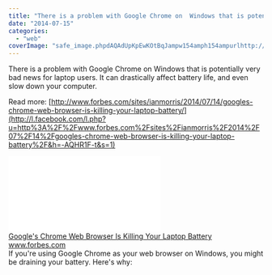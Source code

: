 ```yaml
---
title: "There is a problem with Google Chrome on  Windows that is potentially very bad n..."
date: "2014-07-15"
categories: 
  - "web"
coverImage: "safe_image.phpdAQAdUpKpEwKOtBqJampw154amph154ampurlhttp://blogs-images.forbes.com/ianmorris/files/2014/07/google.gif"
---
```


There is a problem with Google Chrome on Windows that is potentially very bad news for laptop users. It can drastically affect battery life, and even slow down your computer.  
  
Read more: [http://www.forbes.com/sites/ianmorris/2014/07/14/googles-chrome-web-browser-is-killing-your-laptop-battery/](http://l.facebook.com/l.php?u=http%3A%2F%2Fwww.forbes.com%2Fsites%2Fianmorris%2F2014%2F07%2F14%2Fgoogles-chrome-web-browser-is-killing-your-laptop-battery%2F&h=-AQHR1F-t&s=1)  
  
[![](images/safe_image.php?d=AQAdUpKpEwKOtBqJ&w=154&h=154&url=http%3A%2F%2Fblogs-images.forbes.com%2Fianmorris%2Ffiles%2F2014%2F07%2Fgoogle.gif)](http://l.facebook.com/l.php?u=http%3A%2F%2Fwww.forbes.com%2Fsites%2Fianmorris%2F2014%2F07%2F14%2Fgoogles-chrome-web-browser-is-killing-your-laptop-battery%2F&h=9AQFH0xTW&s=1)  
[Google's Chrome Web Browser Is Killing Your Laptop Battery](http://l.facebook.com/l.php?u=http%3A%2F%2Fwww.forbes.com%2Fsites%2Fianmorris%2F2014%2F07%2F14%2Fgoogles-chrome-web-browser-is-killing-your-laptop-battery%2F&h=hAQGz0OyT&s=1)  
www.forbes.com  
If you're using Google Chrome as your web browser on Windows, you might be draining your battery. Here's why:
